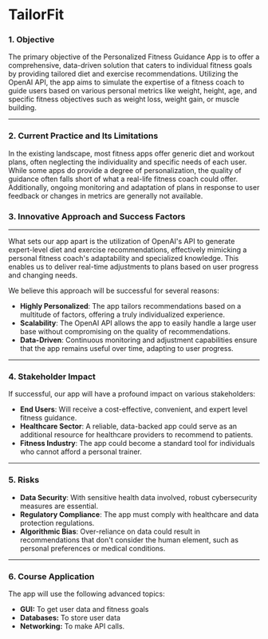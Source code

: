 # TailorFit

### 1. Objective

The primary objective of the Personalized Fitness Guidance App is to offer a comprehensive, data-driven solution that caters to individual fitness goals by providing tailored diet and exercise recommendations. Utilizing the OpenAI API, the app aims to simulate the expertise of a fitness coach to guide users based on various personal metrics like weight, height, age, and specific fitness objectives such as weight loss, weight gain, or muscle building.

---

### 2. Current Practice and Its Limitations

In the existing landscape, most fitness apps offer generic diet and workout plans, often neglecting the individuality and specific needs of each user. While some apps do provide a degree of personalization, the quality of guidance often falls short of what a real-life fitness coach could offer. Additionally, ongoing monitoring and adaptation of plans in response to user feedback or changes in metrics are generally not available.

### 3. Innovative Approach and Success Factors

---

What sets our app apart is the utilization of OpenAI's API to generate expert-level diet and exercise recommendations, effectively mimicking a personal fitness coach's adaptability and specialized knowledge. This enables us to deliver real-time adjustments to plans based on user progress and changing needs.

We believe this approach will be successful for several reasons:

- **Highly Personalized**: The app tailors recommendations based on a multitude of factors, offering a truly individualized experience.
- **Scalability**: The OpenAI API allows the app to easily handle a large user base without compromising on the quality of recommendations.
- **Data-Driven**: Continuous monitoring and adjustment capabilities ensure that the app remains useful over time, adapting to user progress.

---

### 4. Stakeholder Impact

If successful, our app will have a profound impact on various stakeholders:

- **End Users**: Will receive a cost-effective, convenient, and expert level fitness guidance.
- **Healthcare Sector**: A reliable, data-backed app could serve as an additional resource for healthcare providers to recommend to patients.
- **Fitness Industry**: The app could become a standard tool for individuals who cannot afford a personal trainer.

---

### 5. Risks

- **Data Security**: With sensitive health data involved, robust cybersecurity measures are essential.
- **Regulatory Compliance**: The app must comply with healthcare and data protection regulations.
- **Algorithmic Bias**: Over-reliance on data could result in recommendations that don't consider the human element, such as personal preferences or medical conditions.

---

### 6. Course Application

The app will use the following advanced topics:

- **GUI:** To get user data and fitness goals
- **Databases:** To store user data
- **Networking:** To make API calls.
